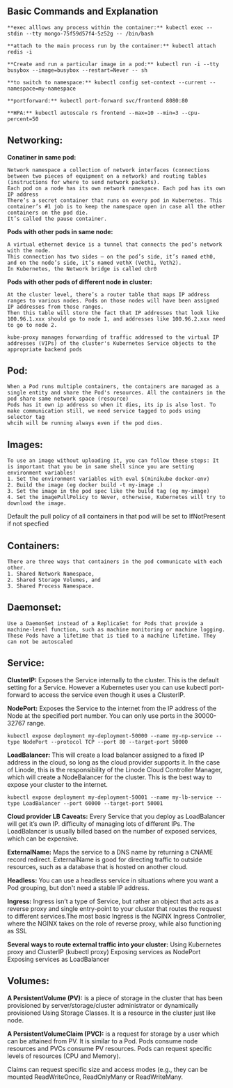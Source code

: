 ## Basic Commands and Explanation
 
	**exec alllows any process within the container:** kubectl exec --stdin --tty mongo-75f59d57f4-5z52g -- /bin/bash
	
	**attach to the main process run by the container:** kubectl attach redis -i
	
 	**Create and run a particular image in a pod:** kubectl run -i --tty busybox --image=busybox --restart=Never -- sh
	
 	**to switch to namespace:** kubectl config set-context --current --namespace=my-namespace
	
	**portforward:** kubectl port-forward svc/frontend 8080:80
	
	**HPA:** kubectl autoscale rs frontend --max=10 --min=3 --cpu-percent=50

## Networking:
**Conatiner in same pod:**

	Network namespace a collection of network interfaces (connections between two pieces of equipment on a network) and routing tables (instructions for where to send network packets).
    Each pod on a node has its own network namespace. Each pod has its own IP address
    There’s a secret container that runs on every pod in Kubernetes. This container’s #1 job is to keep the namespace open in case all the other containers on the pod die. 
    It’s called the pause container.
    
 **Pods with other pods in same node:**
 
    A virtual ethernet device is a tunnel that connects the pod’s network with the node. 
    This connection has two sides – on the pod’s side, it’s named eth0, and on the node’s side, it’s named vethX (Veth1, Veth2).
    In Kubernetes, the Network bridge is called cbr0
    
**Pods with other pods of different node in cluster:**

    At the cluster level, there’s a router table that maps IP address ranges to various nodes. Pods on those nodes will have been assigned IP addresses from those ranges.
    Then this table will store the fact that IP addresses that look like 100.96.1.xxx should go to node 1, and addresses like 100.96.2.xxx need to go to node 2.
    
    kube-proxy manages forwarding of traffic addressed to the virtual IP addresses (VIPs) of the cluster's Kubernetes Service objects to the appropriate backend pods

## Pod:
    When a Pod runs multiple containers, the containers are managed as a single entity and share the Pod's resources. All the containers in the pod share same network space (resource)
    Pods has it own ip address so when it dies, its ip is also lost. To make communication still, we need service tagged to pods using selector tag
    whcih will be running always even if the pod dies.

## Images: 
	To use an image without uploading it, you can follow these steps: It is important that you be in same shell since you are setting environment variables!
	1. Set the environment variables with eval $(minikube docker-env)
	2. Build the image (eg docker build -t my-image .)
	3. Set the image in the pod spec like the build tag (eg my-image)
	4. Set the imagePullPolicy to Never, otherwise, Kubernetes will try to download the image.
Default the pull policy of all containers in that pod will be set to IfNotPresent if not specfied

## Containers:
    There are three ways that containers in the pod communicate with each other.
    1. Shared Network Namespace, 
    2. Shared Storage Volumes, and 
    3. Shared Process Namespace.
 
## Daemonset:
    Use a DaemonSet instead of a ReplicaSet for Pods that provide a machine-level function, such as machine monitoring or machine logging. 
    These Pods have a lifetime that is tied to a machine lifetime. They can not be autoscaled

## Service:    
**ClusterIP:** 
Exposes the Service internally to the cluster. This is the default setting for a Service. However a Kubernetes user you can use kubectl port-forward to access the service even though it uses a ClusterIP.

**NodePort:** 
Exposes the Service to the internet from the IP address of the Node at the specified port number. You can only use ports in the 30000-32767 range.

    kubectl expose deployment my-deployment-50000 --name my-np-service --type NodePort --protocol TCP --port 80 --target-port 50000

**LoadBalancer:** 
This will create a load balancer assigned to a fixed IP address in the cloud, so long as the cloud provider supports it. In the case of Linode, this is the responsibility of the Linode Cloud Controller Manager, which will create a NodeBalancer for the cluster. This is the best way to expose your cluster to the internet.
    
    kubectl expose deployment my-deployment-50001 --name my-lb-service --type LoadBalancer --port 60000 --target-port 50001
    
**Cloud provider LB Caveats:** Every Service that you deploy as LoadBalancer will get it’s own IP. difficulty of managing lots of different IPs. The LoadBalancer is usually billed based on the number of exposed services, which can be expensive.

**ExternalName:** Maps the service to a DNS name by returning a CNAME record redirect. ExternalName is good for directing traffic to outside resources, such as a database that is hosted on another cloud.

**Headless:** You can use a headless service in situations where you want a Pod grouping, but don't need a stable IP address.

**Ingress:** Ingress isn’t a type of Service, but rather an object that acts as a reverse proxy and single entry-point to your cluster that routes the request to different services.The most basic Ingress is the NGINX Ingress Controller, where the NGINX takes on the role of reverse proxy, while also functioning as SSL
    
**Several ways to route external traffic into your cluster:**
    Using Kubernetes proxy and ClusterIP (kubectl proxy)
    Exposing services as NodePort
    Exposing services as LoadBalancer
    
## Volumes:

**A PersistentVolume (PV):** is a piece of storage in the cluster that has been provisioned by server/storage/cluster administrator or dynamically provisioned Using Storage Classes. It is a resource in the cluster just like node.

**A PersistentVolumeClaim (PVC):** is a request for storage by a user which can be attained from PV. It is similar to a Pod. Pods consume node resources and PVCs consume PV resources. Pods can request specific levels of resources (CPU and Memory). 

Claims can request specific size and access modes (e.g., they can be mounted ReadWriteOnce, ReadOnlyMany or ReadWriteMany.
